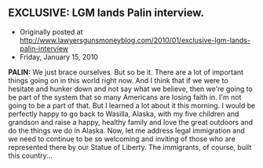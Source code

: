 ## EXCLUSIVE: LGM lands Palin interview.

 * Originally posted at http://www.lawyersgunsmoneyblog.com/2010/01/exclusive-lgm-lands-palin-interview
 * Friday, January 15, 2010

**PALIN:**  We just brace ourselves. But so be it. There are a lot of important things going on in this world right now. And I think that if we were to hesitate and hunker down and not say what we believe, then we're going to be part of the system that so many Americans are losing faith in. I'm not going to be a part of that. But I learned a lot about it this morning.  I would be perfectly happy to go back to Wasilla, Alaska, with my five children and grandson and raise a happy, healthy family and love the great outdoors and do the things we do in Alaska. Now, let me address legal immigration and we need to continue to be so welcoming and inviting of those who are represented there by our Statue of Liberty. The immigrants, of course, built this country...